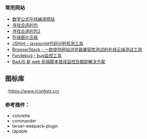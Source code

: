 ### 常用网站
+ [数学公式在线编译网站](https://private.codecogs.com/latex/eqneditor.php)
+ [寻找合适的包](https://npm.devtool.tech/)
+ [寻找合适的包2](https://skypack.dev/)
+ [在线图片压缩](https://tinypng.com/)
+ [JSHint - javascript代码分析检测工具](jshint.com/)
+ [BrowserStack - 一款提供网站浏览器兼容性测试的在线云端测试工具](browserstack.com/)
+ [Fundebug - bug监控工具]()
+ [BadJS 是 web 前端脚本错误监控及跟踪解决方案](https://github.com/BetterJS/doc)

## 图标库
（https://www.iconfont.cn/

### 参考插件：
+ colorette
+ commander
+ terser-webpack-plugin
+ tapable